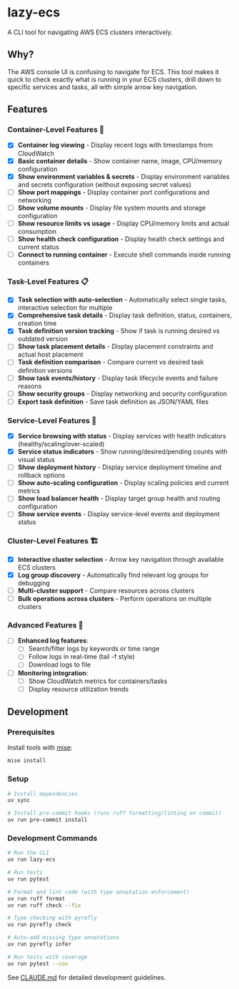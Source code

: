 # lazy-ecs

A CLI tool for navigating AWS ECS clusters interactively.

## Why?

The AWS console UI is confusing to navigate for ECS. This tool makes it quick to check exactly what is running in your ECS clusters, drill down to specific services and tasks, all with simple arrow key navigation.

## Features

### Container-Level Features 🚀

- [x] **Container log viewing** - Display recent logs with timestamps from CloudWatch
- [x] **Basic container details** - Show container name, image, CPU/memory configuration
- [x] **Show environment variables & secrets** - Display environment variables and secrets configuration (without exposing secret values)
- [ ] **Show port mappings** - Display container port configurations and networking
- [ ] **Show volume mounts** - Display file system mounts and storage configuration  
- [ ] **Show resource limits vs usage** - Display CPU/memory limits and actual consumption
- [ ] **Show health check configuration** - Display health check settings and current status
- [ ] **Connect to running container** - Execute shell commands inside running containers

### Task-Level Features 📋

- [x] **Task selection with auto-selection** - Automatically select single tasks, interactive selection for multiple
- [x] **Comprehensive task details** - Display task definition, status, containers, creation time
- [x] **Task definition version tracking** - Show if task is running desired vs outdated version
- [ ] **Show task placement details** - Display placement constraints and actual host placement
- [ ] **Task definition comparison** - Compare current vs desired task definition versions
- [ ] **Show task events/history** - Display task lifecycle events and failure reasons
- [ ] **Show security groups** - Display networking and security configuration
- [ ] **Export task definition** - Save task definition as JSON/YAML files

### Service-Level Features 🔧

- [x] **Service browsing with status** - Display services with health indicators (healthy/scaling/over-scaled)
- [x] **Service status indicators** - Show running/desired/pending counts with visual status
- [ ] **Show deployment history** - Display service deployment timeline and rollback options
- [ ] **Show auto-scaling configuration** - Display scaling policies and current metrics
- [ ] **Show load balancer health** - Display target group health and routing configuration
- [ ] **Show service events** - Display service-level events and deployment status

### Cluster-Level Features 🏗️

- [x] **Interactive cluster selection** - Arrow key navigation through available ECS clusters
- [x] **Log group discovery** - Automatically find relevant log groups for debugging
- [ ] **Multi-cluster support** - Compare resources across clusters
- [ ] **Bulk operations across clusters** - Perform operations on multiple clusters

### Advanced Features 🎯

- [ ] **Enhanced log features**:
  - [ ] Search/filter logs by keywords or time range
  - [ ] Follow logs in real-time (tail -f style) 
  - [ ] Download logs to file
- [ ] **Monitoring integration**:
  - [ ] Show CloudWatch metrics for containers/tasks
  - [ ] Display resource utilization trends

## Development

### Prerequisites

Install tools with [mise](https://mise.jdx.dev/):

```bash
mise install
```

### Setup

```bash
# Install dependencies
uv sync

# Install pre-commit hooks (runs ruff formatting/linting on commit)
uv run pre-commit install
```

### Development Commands

```bash
# Run the CLI
uv run lazy-ecs

# Run tests
uv run pytest

# Format and lint code (with type annotation enforcement)
uv run ruff format
uv run ruff check --fix

# Type checking with pyrefly
uv run pyrefly check

# Auto-add missing type annotations
uv run pyrefly infer

# Run tests with coverage
uv run pytest --cov
```

See [CLAUDE.md](CLAUDE.md) for detailed development guidelines.